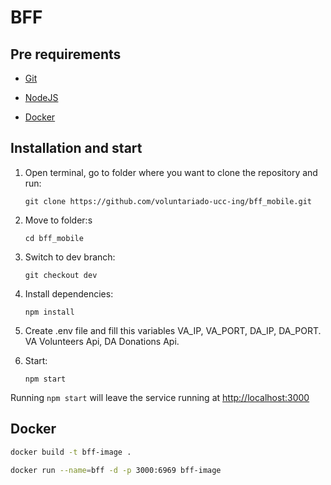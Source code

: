 # BFF 

## Pre requirements


*  [Git](https://git-scm.com/download)


*  [NodeJS](https://nodejs.org/es/download/)


*  [Docker](https://docs.docker.com/engine/install/)

## Installation and start

1. Open terminal, go to folder where you want to clone the repository and run: 
    
    `git clone https://github.com/voluntariado-ucc-ing/bff_mobile.git`
2.  Move to folder:s

    `cd bff_mobile`
3. Switch to dev branch:    

    `git checkout dev`
4. Install dependencies:

    `npm install`

5. Create .env file and fill this variables VA_IP, VA_PORT, DA_IP, DA_PORT. VA Volunteers Api, DA Donations Api.

6. Start:

    `npm start`
    
    
Running `npm start` will leave the service running at [http://localhost:3000](http://localhost:3000)

## Docker

```sh
docker build -t bff-image .

docker run --name=bff -d -p 3000:6969 bff-image
 ```

